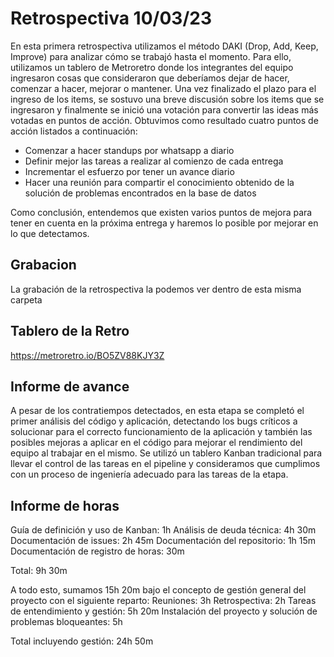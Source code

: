 # Retrospectiva 10/03/23

En esta primera retrospectiva utilizamos el método DAKI (Drop, Add, Keep, Improve) para analizar cómo se trabajó hasta el momento. 
Para ello, utilizamos un tablero de Metroretro donde los integrantes del equipo ingresaron cosas que consideraron que deberíamos dejar de hacer, comenzar a hacer, mejorar o mantener. Una vez finalizado el plazo para el ingreso de los items, se sostuvo una breve discusión sobre los items que se ingresaron y finalmente se inició una votación para convertir las ideas más votadas en puntos de acción.
Obtuvimos como resultado cuatro puntos de acción listados a continuación:

- Comenzar a hacer standups por whatsapp a diario
- Definir mejor las tareas a realizar al comienzo de cada entrega
- Incrementar el esfuerzo por tener un avance diario
- Hacer una reunión para compartir el conocimiento obtenido de la solución de problemas encontrados en la base de datos

Como conclusión, entendemos que existen varios puntos de mejora para tener en cuenta en la próxima entrega y haremos lo posible por mejorar en lo que detectamos.

## Grabacion

La grabación de la retrospectiva la podemos ver dentro de esta misma carpeta

## Tablero de la Retro

https://metroretro.io/BO5ZV88KJY3Z

## Informe de avance
A pesar de los contratiempos detectados, en esta etapa se completó el primer análisis del código y aplicación, detectando los bugs críticos a solucionar para el correcto funcionamiento de la aplicación y también las posibles mejoras a aplicar en el código para mejorar el rendimiento del equipo al trabajar en el mismo. Se utilizó un tablero Kanban tradicional para llevar el control de las tareas en el pipeline y consideramos que cumplimos con un proceso de ingeniería adecuado para las tareas de la etapa.

## Informe de horas

Guía de definición y uso de Kanban: 1h
Análisis de deuda técnica: 4h 30m
Documentación de issues: 2h 45m
Documentación del repositorio: 1h 15m
Documentación de registro de horas: 30m

Total: 9h 30m

A todo esto, sumamos 15h 20m bajo el concepto de gestión general del proyecto con el siguiente reparto:
Reuniones: 3h
Retrospectiva: 2h
Tareas de entendimiento y gestión: 5h 20m
Instalación del proyecto y solución de problemas bloqueantes: 5h

Total incluyendo gestión: 24h 50m
